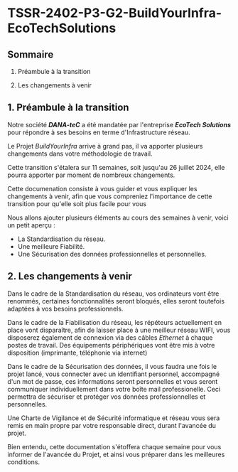 # **TSSR-2402-P3-G2-BuildYourInfra-EcoTechSolutions**

## **Sommaire**

1) Préambule à la transition

2) Les changements à venir

## **1. Préambule à la transition**

Notre société **_DANA-teC_** a été mandatée par l'entreprise **_EcoTech Solutions_** pour répondre à ses besoins en terme d'Infrastructure réseau.

Le Projet _BuildYourInfra_ arrive à grand pas, il va apporter plusieurs changements dans votre méthodologie de travail.

Cette transition s'étalera sur 11 semaines, soit jusqu'au 26 juillet 2024, elle pourra apporter par moment de nombreux changements.

Cette documenation consiste à vous guider et vous expliquer les changements à venir, afin que vous compreniez l'importance de cette transition pour qu'elle soit plus facile pour vous

Nous allons ajouter plusieurs éléments au cours des semaines à venir, voici un petit aperçu :
* La Standardisation du réseau.
* Une meilleure Fiabilité.
* Une Sécurisation des données professionnelles et personnelles.

## **2. Les changements à venir**

Dans le cadre de la Standardisation du réseau, vos ordinateurs vont être renommés, certaines fonctionnalités seront bloqués, elles seront toutefois adaptées à vos besoins professionnels.

Dans le cadre de la Fiabilisation du réseau, les répéteurs actuellement en place vont disparaître, afin de laisser place à une meilleur réseau WIFI, vous disposerez également de connexion via des câbles _Ethernet_ à chaque postes de travail.
Des équipements périphériques vont être mis à votre disposition (imprimante, téléphonie via internet)

Dans le cadre de la Sécurisation des données, il vous faudra une fois le projet lancé, vous connecter avec un identifiant personnel, accompagné d'un mot de passe, ces informations seront personnelles et vous seront communiquer individuellement dans votre boîte mail professionelle.
Ceci permettra de sécuriser et protéger vos données professionnelles et personnelles.

Une Charte de Vigilance et de Sécurité informatique et réseau vous sera remis en main propre par votre responsable direct, durant l'avancée du projet.

Bien entendu, cette documentation s'étoffera chaque semaine pour vous informer de l'avancée du Projet, et ainsi vous préparer dans les meilleures conditions.




